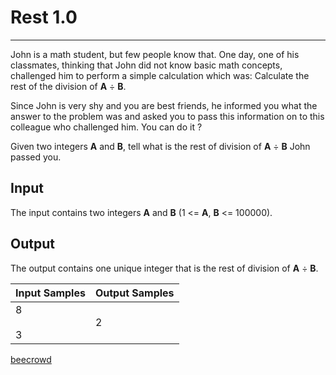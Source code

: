 # Rest 1.0

---

John is a math student, but few people know that. One day, one of his classmates, thinking that John did not know basic math concepts, challenged him to perform a simple calculation which was: Calculate the rest of the division of **A** ÷ **B**.  

Since John is very shy and you are best friends, he informed you what the answer to the problem was and asked you to pass this information on to this colleague who challenged him. You can do it ?  

Given two integers **A** and **B**, tell what is the rest of division of **A** ÷ **B** John passed you.  

## Input

The input contains two integers **A** and **B** (1 <= **A**, **B** <= 100000).

## Output

The output contains one unique integer that is the rest of division of **A** ÷ **B**.  

| Input Samples | Output Samples |
| ------------- | -------------- |
| 8<br><br>3    | 2              |

[beecrowd](https://www.beecrowd.com.br/judge/en/problems/view/3091)
